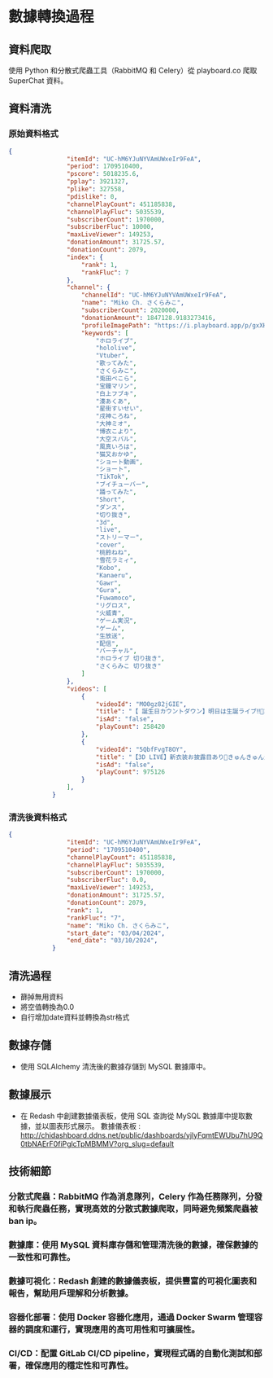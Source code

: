 # 數據轉換過程

## 資料爬取

使用 Python 和分散式爬蟲工具（RabbitMQ 和 Celery）從 playboard.co 爬取 SuperChat 資料。

## 資料清洗

### 原始資料格式
```json
{
                "itemId": "UC-hM6YJuNYVAmUWxeIr9FeA",
                "period": 1709510400,
                "pscore": 5018235.6,
                "pplay": 3921327,
                "plike": 327558,
                "pdislike": 0,
                "channelPlayCount": 451185838,
                "channelPlayFluc": 5035539,
                "subscriberCount": 1970000,
                "subscriberFluc": 10000,
                "maxLiveViewer": 149253,
                "donationAmount": 31725.57,
                "donationCount": 2079,
                "index": {
                    "rank": 1,
                    "rankFluc": 7
                },
                "channel": {
                    "channelId": "UC-hM6YJuNYVAmUWxeIr9FeA",
                    "name": "Miko Ch. さくらみこ",
                    "subscriberCount": 2020000,
                    "donationAmount": 1847128.9183273416,
                    "profileImagePath": "https://i.playboard.app/p/gxXHmXJq_kkZ0bvTmz7R1deyOAV44zZr2keaF0ojSq7MeiOGLSzFTCoYgYR4PGDWTCoLR7eK",
                    "keywords": [
                        "ホロライブ",
                        "hololive",
                        "Vtuber",
                        "歌ってみた",
                        "さくらみこ",
                        "兎田ぺこら",
                        "宝鐘マリン",
                        "白上フブキ",
                        "湊あくあ",
                        "星街すいせい",
                        "戌神ころね",
                        "大神ミオ",
                        "博衣こより",
                        "大空スバル",
                        "風真いろは",
                        "猫又おかゆ",
                        "ショート動画",
                        "ショート",
                        "TikTok",
                        "ブイチューバー",
                        "踊ってみた",
                        "Short",
                        "ダンス",
                        "切り抜き",
                        "3d",
                        "live",
                        "ストリーマー",
                        "cover",
                        "桃鈴ねね",
                        "雪花ラミィ",
                        "Kobo",
                        "Kanaeru",
                        "Gawr",
                        "Gura",
                        "Fuwamoco",
                        "リグロス",
                        "火威青",
                        "ゲーム実況",
                        "ゲーム",
                        "生放送",
                        "配信",
                        "バーチャル",
                        "ホロライブ 切り抜き",
                        "さくらみこ 切り抜き"
                    ]
                },
                "videos": [
                    {
                        "videoId": "MO0gz82jGIE",
                        "title": "【 誕生日カウントダウン】明日は生誕ライブ‼🎉誕生日みんなと迎えるにぇぇぇええ‼【ホロライブ/さくらみこ】",
                        "isAd": "false",
                        "playCount": 258420
                    },
                    {
                        "videoId": "5QbfFvgT8OY",
                        "title": "【3D LIVE】新衣装お披露目あり🎉きゅんきゅん生誕祭2024💖【#さくらみこ生誕祭】",
                        "isAd": "false",
                        "playCount": 975126
                    }
                ],
            }
```

### 清洗後資料格式

```json
{
                "itemId": "UC-hM6YJuNYVAmUWxeIr9FeA",
                "period": "1709510400",
                "channelPlayCount": 451185838,
                "channelPlayFluc": 5035539,
                "subscriberCount": 1970000,
                "subscriberFluc": 0.0,
                "maxLiveViewer": 149253,
                "donationAmount": 31725.57,
                "donationCount": 2079,
                "rank": 1,
                "rankFluc": "7",
                "name": "Miko Ch. さくらみこ",
                "start_date": "03/04/2024",
                "end_date": "03/10/2024",
            }
```

## 清洗過程
- 篩掉無用資料
- 將空值轉換為0.0
- 自行增加date資料並轉換為str格式

## 數據存儲
- 使用 SQLAlchemy 清洗後的數據存儲到 MySQL 數據庫中。

## 數據展示
- 在 Redash 中創建數據儀表板，使用 SQL 查詢從 MySQL 數據庫中提取數據，並以圖表形式展示。
數據儀表板 : http://chidashboard.ddns.net/public/dashboards/yjlyFqmtEWUbu7hU9Q0tbNAErF0fiPglcTpMBMMV?org_slug=default

## 技術細節

### 分散式爬蟲：RabbitMQ 作為消息隊列，Celery 作為任務隊列，分發和執行爬蟲任務，實現高效的分散式數據爬取，同時避免頻繁爬蟲被ban ip。
### 數據庫：使用 MySQL 資料庫存儲和管理清洗後的數據，確保數據的一致性和可靠性。
### 數據可視化：Redash 創建的數據儀表板，提供豐富的可視化圖表和報告，幫助用戶理解和分析數據。
### 容器化部署：使用 Docker 容器化應用，通過 Docker Swarm 管理容器的調度和運行，實現應用的高可用性和可擴展性。
### CI/CD：配置 GitLab CI/CD pipeline，實現程式碼的自動化測試和部署，確保應用的穩定性和可靠性。